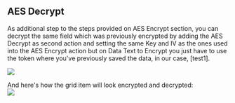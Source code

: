 ## AES Decrypt

As additional step to the steps provided on AES Encrypt section, you can decrypt the same field which was previously encrypted by adding the AES Decrypt as second action and setting the same Key and IV as the ones used into the AES Encrypt action but on Data Text to Encrypt you just have to use the token where you've previously saved the data, in our case, \[test1\].

![](http://static.dnnsharp.com/documentation/AESDecrypt.png)

And here's how the grid item will look encrypted and decrypted:   
![](http://static.dnnsharp.com/documentation/AESDecrypt2.png)

